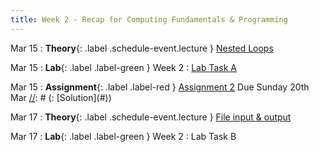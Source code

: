 ```yaml
---
title: Week 2 - Recap for Computing Fundamentals & Programming
---
```


Mar 15
: **Theory**{: .label .schedule-event.lecture } [Nested Loops](https://drive.google.com/file/d/1bb_AyNU8gaRFfruHV_RQmy-v-qRFoJ7O/view?usp=sharing)

[//]: # (: [Reading Material]&#40;#&#41; , [Quiz with Solution]&#40;#&#41;)

Mar 15
: **Lab**{: .label .label-green } Week 2 : [Lab Task A](https://classroom.github.com/assignment-invitations/8c382a027c00466a605c537b87ea9394)

[//]: # (: [Solution]&#40;&#41; )

Mar 15
: **Assignment**{: .label .label-red } [Assignment 2](https://classroom.github.com/a/ZhZSEx3d) Due Sunday 20th Mar
[//]: # (:  [Solution]&#40;#&#41;)



Mar 17
: **Theory**{: .label .schedule-event.lecture } [File input & output](#)

[//]: # (: [Reading Material]&#40;#&#41; ,   [Quiz with Solution]&#40;#&#41;)

Mar 17 
: **Lab**{: .label .label-green } Week 2 : Lab Task B 

[//]: # (: [Task]&#40;#&#41;, [Solution]&#40;#&#41;)



